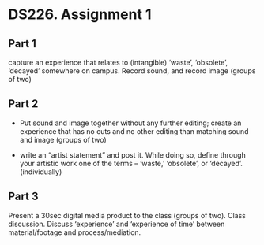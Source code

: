 # DS226. Assignment 1

## Part 1

capture an experience that relates to (intangible) ‘waste’, ‘obsolete’, ‘decayed’ somewhere on campus. Record sound, and record image (groups of two)


## Part 2

- Put sound and image together without any further editing; create an experience that has no cuts and no other editing than matching sound and image (groups of two)



- write an “artist statement” and post it. While doing so, define through your artistic work one of the terms – ‘waste,’ ‘obsolete’, or ‘decayed’. (individually)

## Part 3

Present a 30sec digital media product to the class (groups of two). Class discussion. Discuss ‘experience’ and ‘experience of time’ between material/footage and process/mediation.
